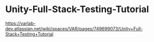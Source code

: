 # Unity-Full-Stack-Testing-Tutorial
https://varlab-dev.atlassian.net/wiki/spaces/VAR/pages/749699073/Unity+Full-Stack+Testing+Tutorial 
